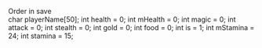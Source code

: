 Order in save	
	char playerName[50];
	int health = 0;
	int mHealth = 0;
	int magic = 0;
	int attack = 0;
	int stealth = 0;
	int gold = 0;
	int food = 0;
	int is = 1;
	int mStamina = 24;
	int stamina = 15;
	
